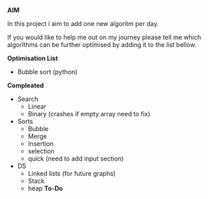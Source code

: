 
**AIM** 

In this project i aim to add one new algoritm per day.

If you would like to help me out on my journey please tell me which algorithms can be further optimised by adding it to the list bellow. 

**Optimisation List** 
- Bubble sort (python)

**Compleated**
- Search
    - Linear
    - Binary (crashes if empty array need to fix)
- Sorts
    - Bubble
    - Merge
    - Insertion
    - selection
    - quick (need to add input section)
- DS
    - Linked lists (for future graphs)
    - Stack
    - heap
**To-Do**

